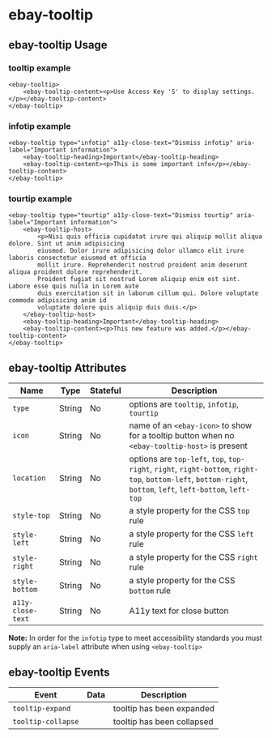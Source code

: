 # ebay-tooltip

## ebay-tooltip Usage

### tooltip example

```marko
<ebay-tooltip>
    <ebay-tooltip-content><p>Use Access Key 'S' to display settings.</p></ebay-tooltip-content>
</ebay-tooltip>
```

### infotip example

```marko
<ebay-tooltip type="infotip" a11y-close-text="Dismiss infotip" aria-label="Important information">
    <ebay-tooltip-heading>Important</ebay-tooltip-heading>
    <ebay-tooltip-content><p>This is some important info</p></ebay-tooltip-content>
</ebay-tooltip>
```

### tourtip example

```marko
<ebay-tooltip type="tourtip" a11y-close-text="Dismiss tourtip" aria-label="Important information">
    <ebay-tooltip-host>
        <p>Nisi quis officia cupidatat irure qui aliquip mollit aliqua dolore. Sint ut anim adipisicing
        eiusmod. Dolor irure adipisicing dolor ullamco elit irure laboris consectetur eiusmod et officia
        mollit irure. Reprehenderit nostrud proident anim deserunt aliqua proident dolore reprehenderit.
        Proident fugiat sit nostrud Lorem aliquip enim est sint. Labore esse quis nulla in Lorem aute
        duis exercitation sit in laborum cillum qui. Dolore voluptate commodo adipisicing anim id
        voluptate dolore quis aliquip duis duis.</p>
    </ebay-tooltip-host>
    <ebay-tooltip-heading>Important</ebay-tooltip-heading>
    <ebay-tooltip-content><p>This new feature was added.</p></ebay-tooltip-content>
</ebay-tooltip>
```

## ebay-tooltip Attributes

Name | Type | Stateful | Description
--- | --- | --- | ---
`type` | String | No | options are `tooltip`, `infotip`, `tourtip`
`icon` | String | No | name of an `<ebay-icon>` to show for a tooltip button when no `<ebay-tooltip-host>` is present
`location` | String | No | options are `top-left`, `top`, `top-right`, `right`, `right-bottom`, `right-top`, `bottom-left`, `bottom-right`, `bottom`, `left`, `left-bottom`, `left-top`
`style-top` | String | No | a style property for the CSS `top` rule
`style-left` | String | No | a style property for the CSS `left` rule
`style-right` | String | No | a style property for the CSS `right` rule
`style-bottom` | String | No | a style property for the CSS `bottom` rule
`a11y-close-text` | String | No | A11y text for close button

**Note:** In order for the `infotip` type to meet accessibility standards you must supply an `aria-label` attribute when using `<ebay-tooltip>`

## ebay-tooltip Events

Event | Data | Description
--- | --- | ---
`tooltip-expand` | | tooltip has been expanded
`tooltip-collapse` | | tooltip has been collapsed

